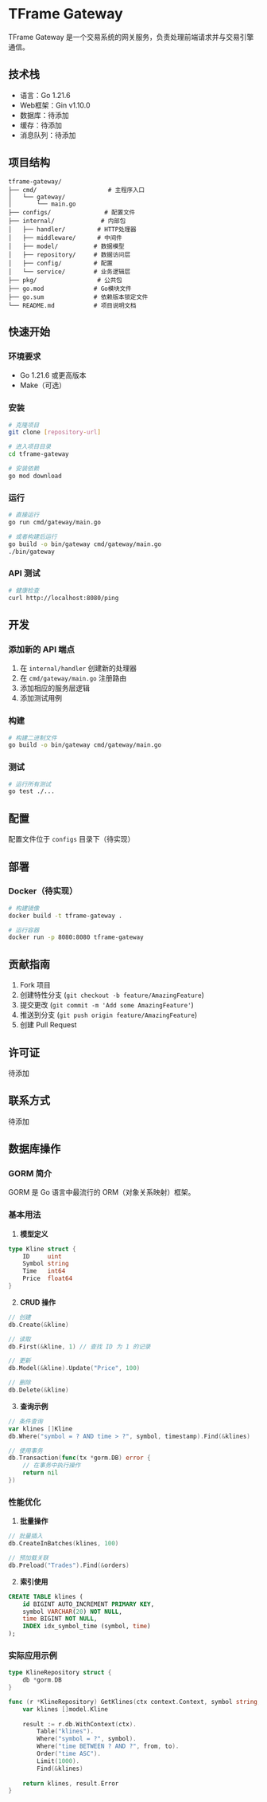 # TFrame Gateway

TFrame Gateway 是一个交易系统的网关服务，负责处理前端请求并与交易引擎通信。

## 技术栈

- 语言：Go 1.21.6
- Web框架：Gin v1.10.0
- 数据库：待添加
- 缓存：待添加
- 消息队列：待添加

## 项目结构

```
tframe-gateway/
├── cmd/                    # 主程序入口
│   └── gateway/
│       └── main.go
├── configs/               # 配置文件
├── internal/             # 内部包
│   ├── handler/         # HTTP处理器
│   ├── middleware/      # 中间件
│   ├── model/          # 数据模型
│   ├── repository/     # 数据访问层
│   ├── config/         # 配置
│   └── service/        # 业务逻辑层
├── pkg/                 # 公共包
├── go.mod              # Go模块文件
├── go.sum              # 依赖版本锁定文件
└── README.md           # 项目说明文档
```

## 快速开始

### 环境要求

- Go 1.21.6 或更高版本
- Make（可选）

### 安装

```bash
# 克隆项目
git clone [repository-url]

# 进入项目目录
cd tframe-gateway

# 安装依赖
go mod download
```

### 运行

```bash
# 直接运行
go run cmd/gateway/main.go

# 或者构建后运行
go build -o bin/gateway cmd/gateway/main.go
./bin/gateway
```

### API 测试

```bash
# 健康检查
curl http://localhost:8080/ping
```

## 开发

### 添加新的 API 端点

1. 在 `internal/handler` 创建新的处理器
2. 在 `cmd/gateway/main.go` 注册路由
3. 添加相应的服务层逻辑
4. 添加测试用例

### 构建

```bash
# 构建二进制文件
go build -o bin/gateway cmd/gateway/main.go
```

### 测试

```bash
# 运行所有测试
go test ./...
```

## 配置

配置文件位于 `configs` 目录下（待实现）

## 部署

### Docker（待实现）

```bash
# 构建镜像
docker build -t tframe-gateway .

# 运行容器
docker run -p 8080:8080 tframe-gateway
```

## 贡献指南

1. Fork 项目
2. 创建特性分支 (`git checkout -b feature/AmazingFeature`)
3. 提交更改 (`git commit -m 'Add some AmazingFeature'`)
4. 推送到分支 (`git push origin feature/AmazingFeature`)
5. 创建 Pull Request

## 许可证

待添加

## 联系方式

待添加

## 数据库操作

### GORM 简介
GORM 是 Go 语言中最流行的 ORM（对象关系映射）框架。

### 基本用法

1. **模型定义**
```go
type Kline struct {
    ID     uint     
    Symbol string    
    Time   int64     
    Price  float64
}
```

2. **CRUD 操作**
```go
// 创建
db.Create(&kline)

// 读取
db.First(&kline, 1) // 查找 ID 为 1 的记录

// 更新
db.Model(&kline).Update("Price", 100)

// 删除
db.Delete(&kline)
```

3. **查询示例**
```go
// 条件查询
var klines []Kline
db.Where("symbol = ? AND time > ?", symbol, timestamp).Find(&klines)

// 使用事务
db.Transaction(func(tx *gorm.DB) error {
    // 在事务中执行操作
    return nil
})
```

### 性能优化

1. **批量操作**
```go
// 批量插入
db.CreateInBatches(klines, 100)

// 预加载关联
db.Preload("Trades").Find(&orders)
```

2. **索引使用**
```sql
CREATE TABLE klines (
    id BIGINT AUTO_INCREMENT PRIMARY KEY,
    symbol VARCHAR(20) NOT NULL,
    time BIGINT NOT NULL,
    INDEX idx_symbol_time (symbol, time)
);
```

### 实际应用示例

```go
type KlineRepository struct {
    db *gorm.DB
}

func (r *KlineRepository) GetKlines(ctx context.Context, symbol string, from, to int64) ([]model.Kline, error) {
    var klines []model.Kline
    
    result := r.db.WithContext(ctx).
        Table("klines").
        Where("symbol = ?", symbol).
        Where("time BETWEEN ? AND ?", from, to).
        Order("time ASC").
        Limit(1000).
        Find(&klines)
        
    return klines, result.Error
}
```